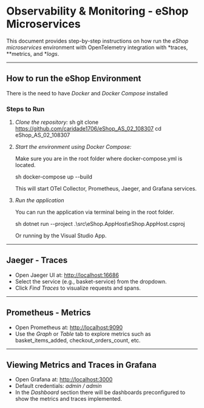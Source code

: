 # Observability & Monitoring - eShop Microservices 

This document provides step-by-step instructions on how run the *eShop microservices* environment with OpenTelemetry integration with *traces, **metrics, and **logs*.

---

## How to run the eShop Environment

There is the need to have *Docker* and *Docker Compose* installed

### Steps to Run
1. *Clone the repository:*
   sh
   git clone https://github.com/caridade1706/eShop_AS_02_108307
   cd eShop_AS_02_108307
   
2. *Start the environment using Docker Compose:*

    Make sure you are in the root folder where docker-compose.yml is located.

   sh
   docker-compose up --build
   
   This will start OTel Collector, Prometheus, Jaeger, and Grafana services.

3. *Run the application*

    You can run the application via terminal being in the root folder.

   sh
   dotnet run --project .\src\eShop.AppHost\eShop.AppHost.csproj
   
   
   Or running by the Visual Studio App.
---

## Jaeger - Traces
- Open Jaeger UI at: [http://localhost:16686](http://localhost:16686)
- Select the service (e.g., basket-service) from the dropdown.
- Click *Find Traces* to visualize requests and spans.

---

## Prometheus -  Metrics
- Open Prometheus at: [http://localhost:9090](http://localhost:9090)
- Use the *Graph* or *Table* tab to explore metrics such as basket_items_added, checkout_orders_count, etc.

---

## Viewing Metrics and Traces in Grafana
- Open Grafana at: [http://localhost:3000](http://localhost:3000)
- Default credentials: *admin / admin*
- In the *Dashboard* section there will be dashboards preconfigured to show the metrics and traces implemented.
